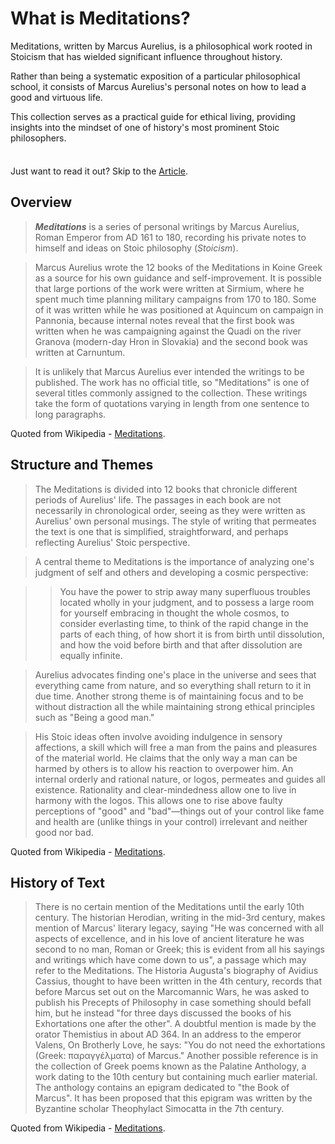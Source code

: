 # What is Meditations?

Meditations, written by Marcus Aurelius, is a philosophical work rooted in Stoicism that has wielded significant influence throughout history.  

Rather than being a systematic exposition of a particular philosophical school, it consists of Marcus Aurelius's personal notes on how to lead a good and virtuous life.  

This collection serves as a practical guide for ethical living, providing insights into the mindset of one of history's most prominent Stoic philosophers. 

<div class="tip custom-block" style="padding-top: 8px">

Just want to read it out? Skip to the [Article](../article/1).

</div>

## Overview

> ***Meditations*** is a series of personal writings by Marcus Aurelius, Roman Emperor from AD 161 to 180, recording his private notes to himself and ideas on Stoic philosophy (*Stoicism*). 

> Marcus Aurelius wrote the 12 books of the Meditations in Koine Greek as a source for his own guidance and self-improvement. It is possible that large portions of the work were written at Sirmium, where he spent much time planning military campaigns from 170 to 180. Some of it was written while he was positioned at Aquincum on campaign in Pannonia, because internal notes reveal that the first book was written when he was campaigning against the Quadi on the river Granova (modern-day Hron in Slovakia) and the second book was written at Carnuntum. 

> It is unlikely that Marcus Aurelius ever intended the writings to be published. The work has no official title, so "Meditations" is one of several titles commonly assigned to the collection. These writings take the form of quotations varying in length from one sentence to long paragraphs. 

Quoted from Wikipedia - [Meditations](https://en.wikipedia.org/wiki/Meditations). 

## Structure and Themes

> The Meditations is divided into 12 books that chronicle different periods of Aurelius' life. The passages in each book are not necessarily in chronological order, seeing as they were written as Aurelius' own personal musings. The style of writing that permeates the text is one that is simplified, straightforward, and perhaps reflecting Aurelius' Stoic perspective. 

> A central theme to Meditations is the importance of analyzing one's judgment of self and others and developing a cosmic perspective: 

>> You have the power to strip away many superfluous troubles located wholly in your judgment, and to possess a large room for yourself embracing in thought the whole cosmos, to consider everlasting time, to think of the rapid change in the parts of each thing, of how short it is from birth until dissolution, and how the void before birth and that after dissolution are equally infinite. 

> Aurelius advocates finding one's place in the universe and sees that everything came from nature, and so everything shall return to it in due time. Another strong theme is of maintaining focus and to be without distraction all the while maintaining strong ethical principles such as "Being a good man." 

> His Stoic ideas often involve avoiding indulgence in sensory affections, a skill which will free a man from the pains and pleasures of the material world. He claims that the only way a man can be harmed by others is to allow his reaction to overpower him. An internal orderly and rational nature, or logos, permeates and guides all existence. Rationality and clear-mindedness allow one to live in harmony with the logos. This allows one to rise above faulty perceptions of "good" and "bad"—things out of your control like fame and health are (unlike things in your control) irrelevant and neither good nor bad. 

Quoted from Wikipedia - [Meditations](https://en.wikipedia.org/wiki/Meditations). 

## History of Text

> There is no certain mention of the Meditations until the early 10th century. The historian Herodian, writing in the mid-3rd century, makes mention of Marcus' literary legacy, saying "He was concerned with all aspects of excellence, and in his love of ancient literature he was second to no man, Roman or Greek; this is evident from all his sayings and writings which have come down to us", a passage which may refer to the Meditations. The Historia Augusta's biography of Avidius Cassius, thought to have been written in the 4th century, records that before Marcus set out on the Marcomannic Wars, he was asked to publish his Precepts of Philosophy in case something should befall him, but he instead "for three days discussed the books of his Exhortations one after the other". A doubtful mention is made by the orator Themistius in about AD 364. In an address to the emperor Valens, On Brotherly Love, he says: "You do not need the exhortations (Greek: παραγγέλματα) of Marcus." Another possible reference is in the collection of Greek poems known as the Palatine Anthology, a work dating to the 10th century but containing much earlier material. The anthology contains an epigram dedicated to "the Book of Marcus". It has been proposed that this epigram was written by the Byzantine scholar Theophylact Simocatta in the 7th century. 

Quoted from Wikipedia - [Meditations](https://en.wikipedia.org/wiki/Meditations). 
